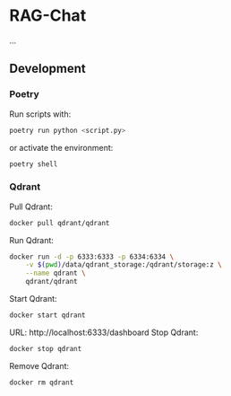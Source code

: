 # RAG-Chat

...

## Development

### Poetry

Run scripts with:
```bash
poetry run python <script.py>
```
or activate the environment:
```bash
poetry shell
```

### Qdrant

Pull Qdrant:
```bash
docker pull qdrant/qdrant
```
Run Qdrant:
```bash
docker run -d -p 6333:6333 -p 6334:6334 \
    -v $(pwd)/data/qdrant_storage:/qdrant/storage:z \
    --name qdrant \
    qdrant/qdrant
```
Start Qdrant:
```bash
docker start qdrant
```
URL: http://localhost:6333/dashboard
Stop Qdrant:
```bash
docker stop qdrant
```
Remove Qdrant:
```bash
docker rm qdrant
```
